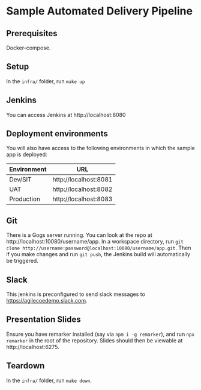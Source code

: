 # Sample Automated Delivery Pipeline

## Prerequisites
Docker-compose.

## Setup
In the `infra/` folder, run `make up`

## Jenkins
You can access Jenkins at http://localhost:8080

## Deployment environments
You will also have access to the following environments in which the sample app is deployed:

| Environment | URL                   |
| ----------- | --------------------- |
| Dev/SIT     | http://localhost:8081 |
| UAT         | http://localhost:8082 |
| Production  | http://localhost:8083 |

## Git
There is a Gogs server running. You can look at the repo at http://localhost:10080/username/app.
In a workspace directory, run
`git clone http://username:password@localhost:10080/username/app.git`. Then if you make changes
and run `git push`, the Jenkins build will automatically be triggered.

## Slack
This jenkins is preconfigured to send slack messages to https://agilecoedemo.slack.com.

## Presentation Slides
Ensure you have remarker installed (say via `npm i -g remarker`), and run `npx remarker` in the
root of the repository. Slides should then be viewable at http://localhost:6275.

## Teardown
In the `infra/` folder, run `make down`.
